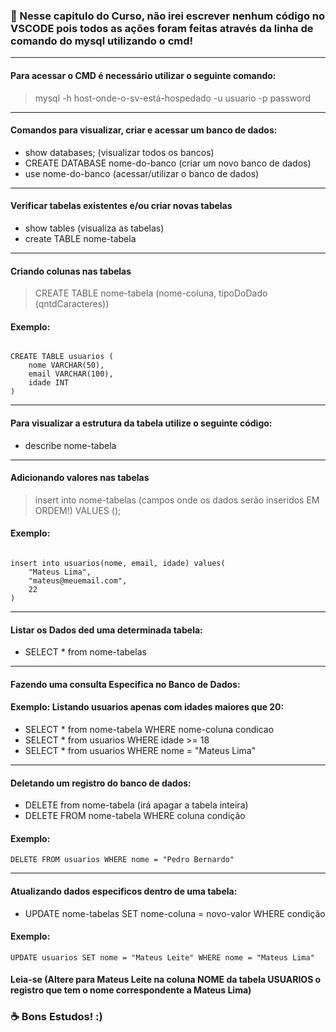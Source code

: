 ### 🎲 Nesse capitulo do Curso, não irei escrever nenhum código no VSCODE pois todos as ações foram feitas através da linha de comando do mysql utilizando o cmd!

<hr>

#### Para acessar o CMD é necessário utilizar o seguinte comando: 

> mysql -h host-onde-o-sv-está-hospedado -u usuario -p password 

<hr>

#### Comandos para visualizar, criar e acessar um banco de dados: 

- show databases; (visualizar todos os bancos)
- CREATE DATABASE nome-do-banco (criar um novo banco de dados)
- use nome-do-banco (acessar/utilizar o banco de dados)

<hr>

#### Verificar tabelas existentes e/ou criar novas tabelas

- show tables (visualiza as tabelas)
- create TABLE nome-tabela 

<hr>

#### Criando colunas nas tabelas

> CREATE TABLE nome-tabela (nome-coluna, tipoDoDado (qntdCaracteres))

#### Exemplo:

```

CREATE TABLE usuarios (
    nome VARCHAR(50),
    email VARCHAR(100),
    idade INT
)

```

<hr>

#### Para visualizar a estrutura da tabela utilize o seguinte código: 

- describe nome-tabela

<hr>

#### Adicionando valores nas tabelas 

> insert into nome-tabelas (campos onde os dados serão inseridos EM ORDEM!) VALUES ();

#### Exemplo:

```

insert into usuarios(nome, email, idade) values(
    "Mateus Lima",
    "mateus@meuemail.com",
    22
)

```

<hr>

#### Listar os Dados ded uma determinada tabela:

- SELECT * from nome-tabelas

<hr>

#### Fazendo uma consulta Especifica no Banco de Dados:
#### Exemplo: Listando usuarios apenas com idades maiores que 20: 

- SELECT * from nome-tabela WHERE nome-coluna condicao
- SELECT * from usuarios WHERE idade >= 18
- SELECT * from usuarios WHERE nome = "Mateus Lima"

<hr>

#### Deletando um registro do banco de dados: 

- DELETE from nome-tabela (irá apagar a tabela inteira)
- DELETE FROM nome-tabela WHERE coluna condição 

#### Exemplo: 

``` 
DELETE FROM usuarios WHERE nome = "Pedro Bernardo" 

```

<hr>

#### Atualizando dados especificos dentro de uma tabela: 

- UPDATE nome-tabelas SET nome-coluna = novo-valor WHERE condição

#### Exemplo:

``` UPDATE usuarios SET nome = "Mateus Leite" WHERE nome = "Mateus Lima" ```

#### Leia-se (Altere para Mateus Leite na coluna NOME da tabela USUARIOS o registro que tem o nome correspondente a Mateus Lima)

### ☕ Bons Estudos! :)